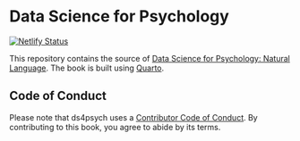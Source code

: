 # Data Science for Psychology
[![Netlify Status](https://api.netlify.com/api/v1/badges/73deb477-ee93-4f28-8931-cd45410eb94a/deploy-status)](https://app.netlify.com/sites/ds4psych/deploys)

This repository contains the source of [Data Science for Psychology: Natural Language](). The book is built using [Quarto](https://quarto.org/).

## Code of Conduct

Please note that ds4psych uses a [Contributor Code of Conduct](https://contributor-covenant.org/version/2/0/CODE_OF_CONDUCT.html).
By contributing to this book, you agree to abide by its terms.
